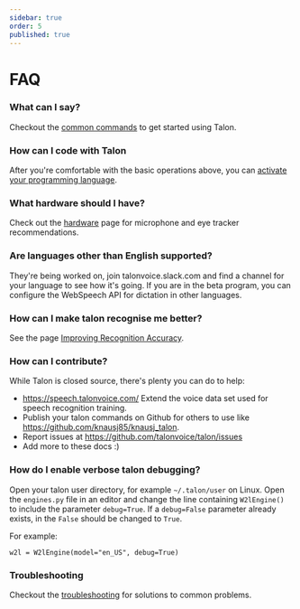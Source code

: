 ```yaml
---
sidebar: true
order: 5
published: true
---
```


# FAQ

### What can I say?  
Checkout the [common commands](/getting_started/#basic-usage) to get started using Talon.

### How can I code with Talon
After you're comfortable with the basic operations above, you can [activate your programming language](/scripting_and_configuration/#activating-your-programming-language).

### What hardware should I have?
Check out the [hardware](/hardware) page for microphone and eye tracker recommendations.  

### Are languages other than English supported?

They're being worked on, join talonvoice.slack.com and find a channel for your language to see how it's going. If you are in the beta program, you can configure the WebSpeech API for dictation in other languages.

### How can I make talon recognise me better?

See the page [Improving Recognition Accuracy](/improving_recognition_accuracy).

### How can I contribute?

While Talon is closed source, there's plenty you can do to help:

* https://speech.talonvoice.com/ Extend the voice data set used for speech recognition training.
* Publish your talon commands on Github for others to use like https://github.com/knausj85/knausj_talon.
* Report issues at https://github.com/talonvoice/talon/issues
* Add more to these docs :)

### How do I enable verbose talon debugging?

Open your talon user directory, for example `~/.talon/user` on Linux. Open the `engines.py` file in an editor and change the line containing `W2lEngine()` to include the parameter `debug=True`. If a `debug=False` parameter already exists, in the `False` should be changed to `True`.

For example:
```
w2l = W2lEngine(model="en_US", debug=True)
```

### Troubleshooting
Checkout the [troubleshooting](/troubleshooting) for solutions to common problems.
